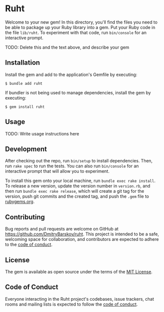 # Ruht

Welcome to your new gem! In this directory, you'll find the files you need to be able to package up your Ruby library into a gem. Put your Ruby code in the file `lib/ruht`. To experiment with that code, run `bin/console` for an interactive prompt.

TODO: Delete this and the text above, and describe your gem

## Installation

Install the gem and add to the application's Gemfile by executing:

    $ bundle add ruht

If bundler is not being used to manage dependencies, install the gem by executing:

    $ gem install ruht

## Usage

TODO: Write usage instructions here

## Development

After checking out the repo, run `bin/setup` to install dependencies. Then, run `rake spec` to run the tests. You can also run `bin/console` for an interactive prompt that will allow you to experiment.

To install this gem onto your local machine, run `bundle exec rake install`. To release a new version, update the version number in `version.rb`, and then run `bundle exec rake release`, which will create a git tag for the version, push git commits and the created tag, and push the `.gem` file to [rubygems.org](https://rubygems.org).

## Contributing

Bug reports and pull requests are welcome on GitHub at https://github.com/DmitryBarskov/ruht. This project is intended to be a safe, welcoming space for collaboration, and contributors are expected to adhere to the [code of conduct](https://github.com/DmitryBarskov/ruht/blob/main/CODE_OF_CONDUCT.md).

## License

The gem is available as open source under the terms of the [MIT License](https://opensource.org/licenses/MIT).

## Code of Conduct

Everyone interacting in the Ruht project's codebases, issue trackers, chat rooms and mailing lists is expected to follow the [code of conduct](https://github.com/DmitryBarskov/ruht/blob/main/CODE_OF_CONDUCT.md).
